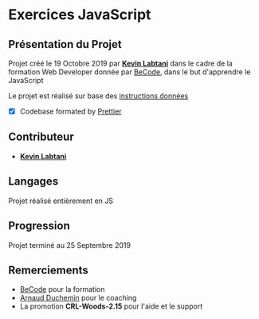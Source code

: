 # Exercices JavaScript

## Présentation du Projet

Projet créé le 19 Octobre 2019 par [**Kevin Labtani**](https://github.com/kevin-labtani) dans le cadre de la formation Web Developer donnée par [BeCode](https://www.becode.org/), dans le but d'apprendre le JavaScript

Le projet est réalisé sur base des [instructions données](https://github.com/becodeorg/CRL-Woods-2.15/tree/master/Parcours/02-Colline/11-Javascript/1.exercises)

- [x] Codebase formated by [Prettier](https://prettier.io/)

## Contributeur

- [**Kevin Labtani**](https://github.com/kevin-labtani)

## Langages

Projet réalisé entièrement en JS

## Progression

Projet terminé au 25 Septembre 2019

## Remerciements

- [BeCode](https://www.becode.org/) pour la formation
- [Arnaud Duchemin](https://github.com/Cervant3s) pour le coaching
- La promotion **CRL-Woods-2.15** pour l'aide et le support
